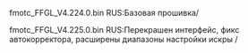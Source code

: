 fmotc_FFGL_V4.224.0.bin RUS:Базовая прошивка/

fmotc_FFGL_V4.225.0.bin RUS:Перекрашен интерфейс, фикс автокорректора, расширены диапазоны настройки искры /
